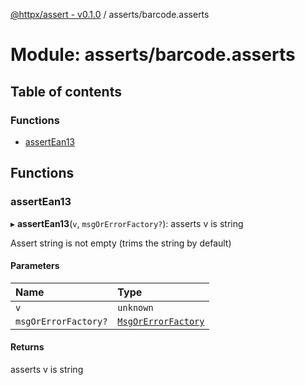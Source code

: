 [@httpx/assert - v0.1.0](../README.md) / asserts/barcode.asserts

# Module: asserts/barcode.asserts

## Table of contents

### Functions

- [assertEan13](asserts_barcode_asserts.md#assertean13)

## Functions

### assertEan13

▸ **assertEan13**(`v`, `msgOrErrorFactory?`): asserts v is string

Assert string is not empty (trims the string by default)

#### Parameters

| Name | Type |
| :------ | :------ |
| `v` | `unknown` |
| `msgOrErrorFactory?` | [`MsgOrErrorFactory`](types_internal_types.md#msgorerrorfactory) |

#### Returns

asserts v is string
